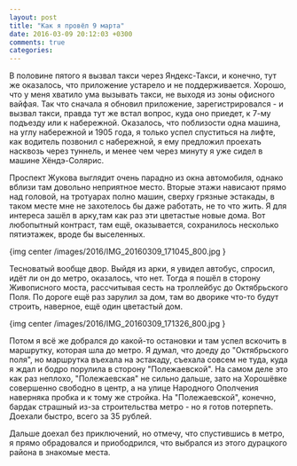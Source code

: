 ```yaml
---
layout: post
title: "Как я провёл 9 марта"
date: 2016-03-09 20:12:03 +0300
comments: true
categories: 
---
```

В половине пятого я вызвал такси через Яндекс-Такси, и конечно, тут же оказалось, что приложение устарело и не поддерживается. Хорошо, что у меня хватило ума вызывать такси, не выходя из зоны офисного вайфая. Так что сначала я обновил приложение, зарегистрировался - и вызвал такси, правда тут же встал вопрос, куда оно приедет, к 7-му подъезду или к набережной. Оказалось, что поблизости одна машина, на углу набережной и 1905 года, я только успел спуститься на лифте, как водитель позвонил с набережной, я ему предложил проехать насквозь через туннель, и менее чем через минуту я уже сидел в машине Хёндэ-Солярис.



Проспект Жукова выглядит очень парадно из окна автомобиля, однако вблизи там довольно неприятное место. Вторые этажи нависают прямо над головой, на тротуарах полно машин, сверху грязные эстакады, в таком месте мне не захотелось бы даже работать, не то что жить. Я для интереса зашёл в арку,там как раз эти цветастые новые дома. Вот любопытный контраст, там ещё, оказывается, сохранилось несколько пятиэтажек, вроде бы выселенных.

{img center /images/2016/IMG_20160309_171045_800.jpg }

Тесноватый вообще двор. Выйдя из арки, я увидел автобус, спросил, идёт ли он до метро, оказалось, что нет. Тогда я пошёл в сторону Живописного моста, рассчитывая сесть на троллейбус до Октябрьского Поля. По дороге ещё раз зарулил за дом, там во дворике что-то будут строить, наверное, ещё один цветастый дом.

{img center /images/2016/IMG_20160309_171326_800.jpg }

Потом я всё же добрался до какой-то остановки и там успел вскочить в маршрутку, которая шла до метро. Я думал, что доеду до "Октябрьского поля", но маршрутка въехала на эстакаду, съехала совсем не туда, куда я ждал и бодро порулила в сторону "Полежаевской". На самом деле это как раз неплохо, "Полежаевская" не сильно дальше, зато на Хорошёвке совершенно свободно в центр, а на улице Народного Ополчения наверняка пробка и к тому же стройка. На "Полежаевской", конечно, бардак страшный из-за строительства метро - но я готов потерпеть. Доехали быстро, всего за 35 рублей.

Дальше доехал без приключений, но отмечу, что спустившись в метро, я прямо обрадовался и приободрился, что выбрался из этого дурацкого района в знакомые места.